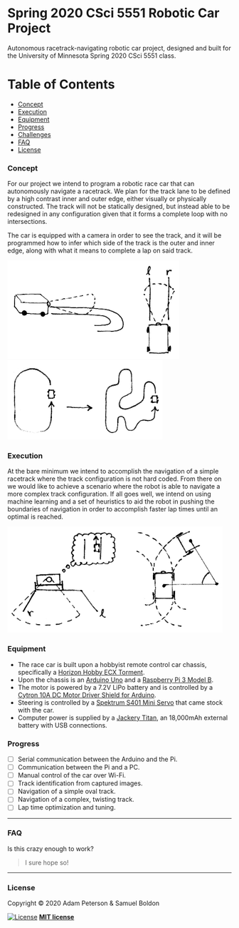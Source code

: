 # Spring 2020 CSci 5551 Robotic Car Project

Autonomous racetrack-navigating robotic car project, designed and built for the University of
Minnesota Spring 2020 CSci 5551 class.

Table of Contents
=================

- [Concept](#concept)
- [Execution](#execution)
- [Equipment](#equipment)
- [Progress](#progress)
- [Challenges](https://github.com/rel1c/robocar/blob/master/challenges.md)
- [FAQ](#faq)
- [License](#license)

### Concept

For our project we intend to program a robotic race car that can autonomously navigate a racetrack.
We plan for the track lane to be defined by a high contrast inner and outer edge, either visually
or physically constructed. The track will not be statically designed, but instead able to be
redesigned in any configuration given that it forms a complete loop with no intersections.

The car is equipped with a camera in order to see the track, and it will be programmed how to infer
which side of the track is the outer and inner edge, along with what it means to complete a lap on
said track.

![fig_a](images/fig_a.png) ![fig_b](images/fig_b.png)

### Execution

At the bare minimum we intend to accomplish the navigation of a simple racetrack where the track
configuration is not hard coded. From there on we would like to achieve a scenario where the robot
is able to navigate a more complex track configuration. If all goes well, we intend on using
machine learning and a set of heuristics to aid the robot in pushing the boundaries of navigation
in order to accomplish faster lap times until an optimal is reached.

![fig_c](images/fig_c.png)

### Equipment

- The race car is built upon a hobbyist remote control car chassis, specifically a
  [Horizon Hobby ECX Torment](https://www.horizonhobby.com/ECX01001T1).
- Upon the chassis is an [Arduino Uno](https://www.arduino.cc/en/Guide/ArduinoUno) and a [Raspberry 
  Pi 3 Model B](https://www.raspberrypi.org/products/raspberry-pi-3-model-b/).
- The motor is powered by a 7.2V LiPo battery and is controlled by a [Cytron 10A DC Motor Driver
  Shield for Arduino](https://www.cytron.io/p-10amp-7v-30v-dc-motor-driver-shield-for-arduino).
- Steering is controlled by a [Spektrum S401 Mini Servo](
  https://www.spektrumrc.com/Products/Default.aspx?ProdID=SPMS401) that came stock with the car.
- Computer power is supplied by a [Jackery Titan](https://www.jackery.com/), an 18,000mAh external
  battery with USB connections.

### Progress

- [ ] Serial communication between the Arduino and the Pi.
- [ ] Communication between the Pi and a PC.
- [ ] Manual control of the car over Wi-Fi.
- [ ] Track identification from captured images.
- [ ] Navigation of a simple oval track.
- [ ] Navigation of a complex, twisting track.
- [ ] Lap time optimization and tuning.

---

### FAQ

Is this crazy enough to work?
> I sure hope so!

---

### License

Copyright © 2020 Adam Peterson & Samuel Boldon

[![License](http://img.shields.io/:license-mit-blue.svg?style=flat-square)](http://badges.mit-license.org)
**[MIT license](http://opensource.org/licenses/mit-license.php)**

